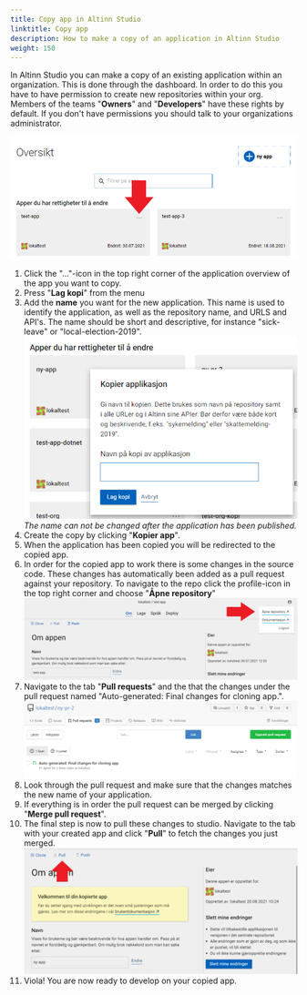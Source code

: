 ```yaml
---
title: Copy app in Altinn Studio
linktitle: Copy app 
description: How to make a copy of an application in Altinn Studio
weight: 150
---
```



In Altinn Studio you can make a copy of an existing application within an organization. This is done through the dashboard.
In order to do this you have to have permission to create new repositories within your org. Members of the teams "**Owners**" and "**Developers**" have these rights by default.
If you don't have permissions you should talk to your organizations administrator.

![Dashboard in Altinn Studio](overview.png "Dashboard - overview")

1. Click the "..."-icon in the top right corner of the application overview of the app you want to copy.
2. Press "**Lag kopi**" from the menu
3. Add the **name** you want for the new application. This name is used to identify the application, as well as the repository name, and URLS and API's.
   The name should be short and descriptive, for instance "sick-leave" or "local-election-2019". ![Copy app](copy-app.png "Copy app")
    _The name can not be changed after the application has been published._
4. Create the copy by clicking "**Kopier app**".
5. When the application has been copied you will be redirected to the copied app.
6. In order for the copied app to work there is some changes in the source code. These changes has automatically been added as a pull request against your repository. To navigate to the repo click the profile-icon in the top right corner and choose "**Åpne repository**" ![Open repository](open-repository.png "Open repository")
7. Navigate to the tab "**Pull requests**" and the that the changes under the pull request named "Auto-generated: Final changes for cloning app.". ![Pull request](pull-request-summary.png "Pull-request-summary")
8. Look through the pull request and make sure that the changes matches the new name of your application.
9. If everything is in order the pull request can be merged by clicking "**Merge pull request**".
10. The final step is now to pull these changes to studio. Navigate to the tab with your created app and click "**Pull**" to fetch the changes you just merged. ![Pull changes](pull.png "Pull changes")
11. Viola! You are now ready to develop on your copied app.
